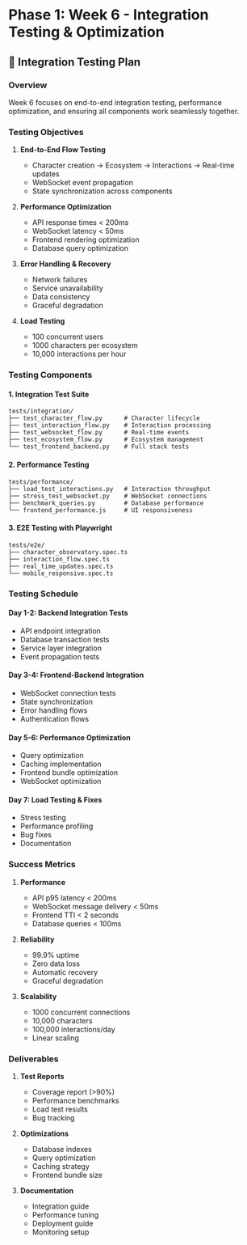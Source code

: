 # Phase 1: Week 6 - Integration Testing & Optimization

## 🔗 Integration Testing Plan

### Overview
Week 6 focuses on end-to-end integration testing, performance optimization, and ensuring all components work seamlessly together.

### Testing Objectives

1. **End-to-End Flow Testing**
   - Character creation → Ecosystem → Interactions → Real-time updates
   - WebSocket event propagation
   - State synchronization across components

2. **Performance Optimization**
   - API response times < 200ms
   - WebSocket latency < 50ms
   - Frontend rendering optimization
   - Database query optimization

3. **Error Handling & Recovery**
   - Network failures
   - Service unavailability
   - Data consistency
   - Graceful degradation

4. **Load Testing**
   - 100 concurrent users
   - 1000 characters per ecosystem
   - 10,000 interactions per hour

### Testing Components

#### 1. Integration Test Suite
```
tests/integration/
├── test_character_flow.py      # Character lifecycle
├── test_interaction_flow.py    # Interaction processing
├── test_websocket_flow.py      # Real-time events
├── test_ecosystem_flow.py      # Ecosystem management
└── test_frontend_backend.py    # Full stack tests
```

#### 2. Performance Testing
```
tests/performance/
├── load_test_interactions.py   # Interaction throughput
├── stress_test_websocket.py    # WebSocket connections
├── benchmark_queries.py        # Database performance
└── frontend_performance.js     # UI responsiveness
```

#### 3. E2E Testing with Playwright
```
tests/e2e/
├── character_observatory.spec.ts
├── interaction_flow.spec.ts
├── real_time_updates.spec.ts
└── mobile_responsive.spec.ts
```

### Testing Schedule

#### Day 1-2: Backend Integration Tests
- API endpoint integration
- Database transaction tests
- Service layer integration
- Event propagation tests

#### Day 3-4: Frontend-Backend Integration
- WebSocket connection tests
- State synchronization
- Error handling flows
- Authentication flows

#### Day 5-6: Performance Optimization
- Query optimization
- Caching implementation
- Frontend bundle optimization
- WebSocket optimization

#### Day 7: Load Testing & Fixes
- Stress testing
- Performance profiling
- Bug fixes
- Documentation

### Success Metrics

1. **Performance**
   - API p95 latency < 200ms
   - WebSocket message delivery < 50ms
   - Frontend TTI < 2 seconds
   - Database queries < 100ms

2. **Reliability**
   - 99.9% uptime
   - Zero data loss
   - Automatic recovery
   - Graceful degradation

3. **Scalability**
   - 1000 concurrent connections
   - 10,000 characters
   - 100,000 interactions/day
   - Linear scaling

### Deliverables

1. **Test Reports**
   - Coverage report (>90%)
   - Performance benchmarks
   - Load test results
   - Bug tracking

2. **Optimizations**
   - Database indexes
   - Query optimization
   - Caching strategy
   - Frontend bundle size

3. **Documentation**
   - Integration guide
   - Performance tuning
   - Deployment guide
   - Monitoring setup